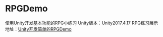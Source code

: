 # RPGDemo
使用Unity开发基本功能的RPG小练习
Unity版本：Unity2017.4.17
RPG练习展示地址：[Unity开发简单的RPGDemo](https://mp.csdn.net/console/editor/html/105577552)

